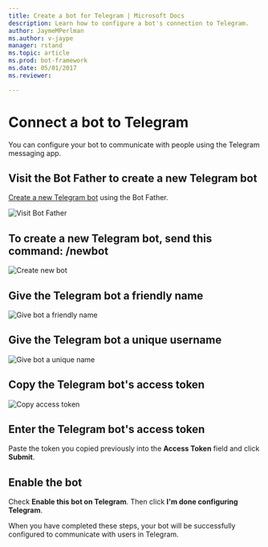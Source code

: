 ```yaml
---
title: Create a bot for Telegram | Microsoft Docs
description: Learn how to configure a bot's connection to Telegram.
author: JaymeMPerlman
ms.author: v-jaype
manager: rstand
ms.topic: article
ms.prod: bot-framework
ms.date: 05/01/2017
ms.reviewer:

---
```

# Connect a bot to Telegram

You can configure your bot to communicate with people using the Telegram messaging app.

## Visit the Bot Father to create a new Telegram bot

[Create a new Telegram bot](https://telegram.me/botfather) using the Bot Father.

![Visit Bot Father](~/media/channels/tg-StepVisitBotFather.png)

## To create a new Telegram bot, send this command: /newbot

![Create new bot](~/media/channels/tg-StepNewBot.png)

## Give the Telegram bot a friendly name

![Give bot a friendly name](~/media/channels/tg-StepNameBot.png)

## Give the Telegram bot a unique username

![Give bot a unique name](~/media/channels/tg-StepUsername.png)
## Copy the Telegram bot's access token

![Copy access token](~/media/channels/tg-StepBotCreated.png)
## Enter the Telegram bot's access token

Paste the token you copied previously into the **Access Token** field and click **Submit**.

## Enable the bot
Check **Enable this bot on Telegram**. Then click **I'm done configuring Telegram**.

When you have completed these steps, your bot will be successfully configured to communicate with users in Telegram.

